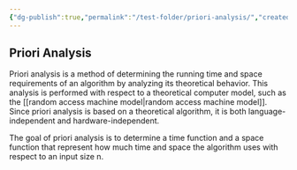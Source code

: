 ```yaml
---
{"dg-publish":true,"permalink":"/test-folder/priori-analysis/","created":"2024-06-17T18:01:31.978-04:00","updated":"2024-06-17T18:01:57.667-04:00"}
---
```



## Priori Analysis
Priori analysis is a method of determining the running time and space requirements of an algorithm by analyzing its theoretical behavior. This analysis is performed with respect to a theoretical computer model, such as the [[random access machine model\|random access machine model]]. Since priori analysis is based on a theoretical algorithm, it is both language-independent and hardware-independent.

The goal of priori analysis is to determine a time function and a space function that represent how much time and space the algorithm uses with respect to an input size n.